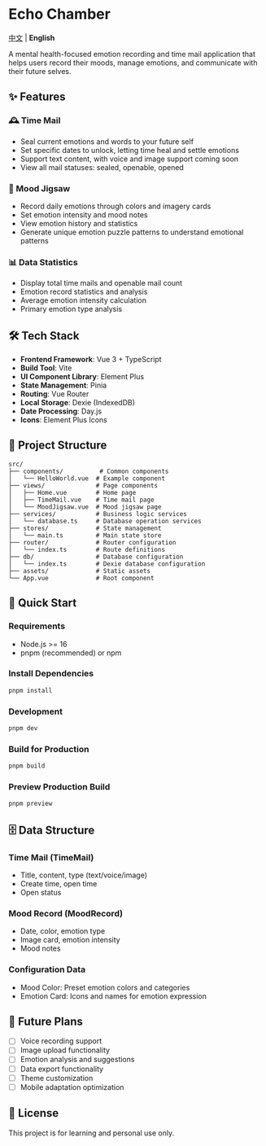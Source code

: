 # Echo Chamber

[中文](./README.md) | **English**

A mental health-focused emotion recording and time mail application that helps users record their moods, manage emotions, and communicate with their future selves.

## ✨ Features

### 🕰️ Time Mail
- Seal current emotions and words to your future self
- Set specific dates to unlock, letting time heal and settle emotions
- Support text content, with voice and image support coming soon
- View all mail statuses: sealed, openable, opened

### 🧩 Mood Jigsaw
- Record daily emotions through colors and imagery cards
- Set emotion intensity and mood notes
- View emotion history and statistics
- Generate unique emotion puzzle patterns to understand emotional patterns

### 📊 Data Statistics
- Display total time mails and openable mail count
- Emotion record statistics and analysis
- Average emotion intensity calculation
- Primary emotion type analysis

## 🛠️ Tech Stack

- **Frontend Framework**: Vue 3 + TypeScript
- **Build Tool**: Vite
- **UI Component Library**: Element Plus
- **State Management**: Pinia
- **Routing**: Vue Router
- **Local Storage**: Dexie (IndexedDB)
- **Date Processing**: Day.js
- **Icons**: Element Plus Icons

## 📁 Project Structure

```
src/
├── components/          # Common components
│   └── HelloWorld.vue  # Example component
├── views/              # Page components
│   ├── Home.vue        # Home page
│   ├── TimeMail.vue    # Time mail page
│   └── MoodJigsaw.vue  # Mood jigsaw page
├── services/           # Business logic services
│   └── database.ts     # Database operation services
├── stores/             # State management
│   └── main.ts         # Main state store
├── router/             # Router configuration
│   └── index.ts        # Route definitions
├── db/                 # Database configuration
│   └── index.ts        # Dexie database configuration
├── assets/             # Static assets
└── App.vue             # Root component
```

## 🚀 Quick Start

### Requirements
- Node.js >= 16
- pnpm (recommended) or npm

### Install Dependencies
```bash
pnpm install
```

### Development
```bash
pnpm dev
```

### Build for Production
```bash
pnpm build
```

### Preview Production Build
```bash
pnpm preview
```

## 🗄️ Data Structure

### Time Mail (TimeMail)
- Title, content, type (text/voice/image)
- Create time, open time
- Open status

### Mood Record (MoodRecord)
- Date, color, emotion type
- Image card, emotion intensity
- Mood notes

### Configuration Data
- Mood Color: Preset emotion colors and categories
- Emotion Card: Icons and names for emotion expression

## 🎯 Future Plans

- [ ] Voice recording support
- [ ] Image upload functionality
- [ ] Emotion analysis and suggestions
- [ ] Data export functionality
- [ ] Theme customization
- [ ] Mobile adaptation optimization

## 📄 License

This project is for learning and personal use only.
